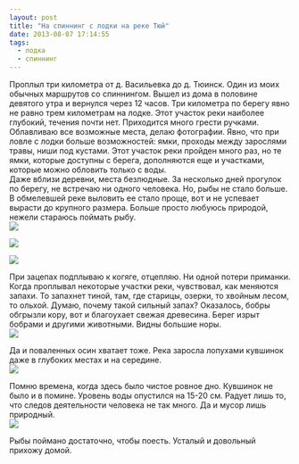 ```yaml
---
layout: post
title: "На спиннинг с лодки на реке Тюй"
date: 2013-08-07 17:14:55
tags:
  - лодка
  - спиннинг
---
```

Проплыл три километра от д. Васильевка до д. Тюинск. Один из моих
обычных маршрутов со спиннингом. Вышел из дома в половине девятого утра
и вернулся через 12 часов. Три километра по берегу явно не равно трем
километрам на лодке. Этот участок реки наиболее глубокий, течения почти
нет. Приходится много грести ручками. Облавливаю все возможные места,
делаю фотографии. Явно, что при ловле с лодки больше возможностей: ямки,
проходы между зарослями травы, ниши под кустами. Этот участок реки
пройден много раз, но те ямки, которые доступны с берега, дополняются
еще и участками, которые можно обловить только с воды.   
Даже вблизи деревни, места безлюдные. За несколько дней прогулок по
берегу, не встречаю ни одного человека. Но, рыбы не стало больше. В
обмелевшей реке выловить ее стало проще, вот и не успевает вырасти до
крупного размера. Больше просто любуюсь природой, нежели стараюсь
поймать рыбу.  
![](http://fishingguru.ru/uploads/images/00/00/01/2013/08/15/87f315.jpg)

![](http://fishingguru.ru/uploads/images/00/00/01/2013/08/15/25ed00.jpg)

![](http://fishingguru.ru/uploads/images/00/00/01/2013/08/15/44539e.jpg)

При зацепах подплываю к когяге, отцепляю. Ни одной потери приманки.
Когда проплывал некоторые участки реки, чувствовал, как меняются запахи.
То запахнет тиной, там, где старицы, озерки, то хвойным лесом, то
ольхой. Думаю, почему такой сильный запах? Оказалось, бобры обгрызли
кору, вот и благоухает свежая древесина. Берег изрыт бобрами и другими
животными. Видны большие норы.   
![](http://fishingguru.ru/uploads/images/00/00/01/2013/08/15/5d1b3c.jpg)

Да и поваленных осин хватает тоже. Река заросла лопухами кувшинок даже в
глубоких местах и на середине.   
![](http://fishingguru.ru/uploads/images/00/00/01/2013/08/15/f5bad0.jpg)

Помню времена, когда здесь было чистое ровное дно. Кувшинок не было и в
помине. Уровень воды опустился на 15-20 см. Радует лишь то, что следов
деятельности человека не так много. Да и мусор лишь природный.   
![](http://fishingguru.ru/uploads/images/00/00/01/2013/08/24/849dc7.jpg)

Рыбы поймано достаточно, чтобы поесть. Усталый и довольный прихожу
домой.


